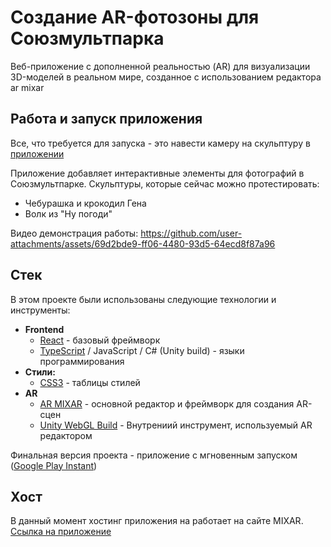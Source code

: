 # Создание AR-фотозоны для Союзмультпарка

Веб-приложение с дополненной реальностью (AR) для визуализации 3D-моделей в реальном мире, созданное с использованием редактора ar mixar

## Работа и запуск приложения

Все, что требуется для запуска - это навести камеру на скульптуру в [приложении](https://xr.mix-ar.ru/q?id=3360)

Приложение добавляет интерактивные элементы для фотографий в Союзмультпарке.
Скульптуры, которые сейчас можно протестировать:
  * Чебурашка и крокодил Гена
  * Волк из "Ну погоди"

Видео демонстрация работы:
https://github.com/user-attachments/assets/69d2bde9-ff06-4480-93d5-64ecd8f87a96

## Стек

В этом проекте были использованы следующие технологии и инструменты:

* **Frontend**
  * [React](https://reactjs.org/) - базовый фреймворк
  * [TypeScript](https://www.typescriptlang.org/) / JavaScript / C# (Unity build) - языки программирования
* **Стили:**
  * [CSS3](https://developer.mozilla.org/ru/docs/Web/CSS) - таблицы стилей
* **AR**
  * [AR MIXAR](https://editor.mix-ar.ru/) - основной редактор и фреймворк для создания AR-сцен
  * [Unity WebGL Build](https://docs.unity3d.com/560/Documentation/Manual/webgl-gettingstarted.html) - Внутрениий инструмент, используемый AR редактором
 
Финальная версия проекта - приложение с мгновенным запуском ([Google Play Instant](https://support.google.com/googleplay/android-developer/answer/7381861?hl=ru))

## Хост

В данный момент хостинг приложения на работает на сайте MIXAR. [Ссылка на приложение](https://xr.mix-ar.ru/q?id=3360)




